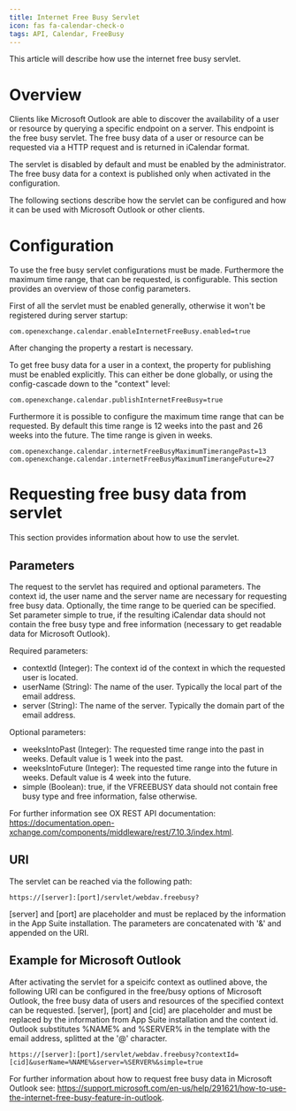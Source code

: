 ```yaml
---
title: Internet Free Busy Servlet
icon: fas fa-calendar-check-o
tags: API, Calendar, FreeBusy
---
```


This article will describe how use the internet free busy servlet. 

# Overview
Clients like Microsoft Outlook are able to discover the availability of a user or resource by querying a specific endpoint on a server. This endpoint is the free busy servlet. The free busy data of a user or resource can be requested via a HTTP request and is returned in iCalendar format. 

The servlet is disabled by default and must be enabled by the administrator. The free busy data for a context is published only when activated in the configuration.

The following sections describe how the servlet can be configured and how it can be used with Microsoft Outlook or other clients.

# Configuration

To use the free busy servlet configurations must be made. Furthermore the maximum time range, that can be requested, is configurable. This section provides an overview of those config parameters.

First of all the servlet must be enabled generally, otherwise it won't be registered during server startup:

    com.openexchange.calendar.enableInternetFreeBusy.enabled=true
After changing the property a restart is necessary.

To get free busy data for a user in a context, the property for publishing must be enabled explicitly. This can either be done globally, or using the config-cascade down to the "context" level:

    com.openexchange.calendar.publishInternetFreeBusy=true

Furthermore it is possible to configure the maximum time range that can be requested. By default this time range is 12 weeks into the past and 26 weeks into the future. The time range is given in weeks.

    com.openexchange.calendar.internetFreeBusyMaximumTimerangePast=13
    com.openexchange.calendar.internetFreeBusyMaximumTimerangeFuture=27

# Requesting free busy data from servlet
This section provides information about how to use the servlet.

## Parameters
The request to the servlet has required and optional parameters. The context id, the user name and the server name are necessary for requesting free busy data. Optionally, the time range to be queried can be specified. Set parameter simple to true, if the resulting iCalendar data should not contain the free busy type and free information (necessary to get readable data for Microsoft Outlook).

Required parameters:
- contextId (Integer): The context id of the context in which the requested user is located.
- userName (String): The name of the user. Typically the local part of the email address.
- server (String): The name of the server. Typically the domain part of the email address.

Optional parameters:
- weeksIntoPast (Integer): The requested time range into the past in weeks.
          Default value is 1 week into the past.
- weeksIntoFuture (Integer): The requested time range into the future in weeks. Default value is 4 week into the future.
- simple (Boolean): true, if the VFREEBUSY data should not contain free busy type and free information, false otherwise.

For further information see OX REST API documentation: <https://documentation.open-xchange.com/components/middleware/rest/7.10.3/index.html>.

## URI
The servlet can be reached via the following path:

	https://[server]:[port]/servlet/webdav.freebusy?

[server] and [port] are placeholder and must be replaced by the information in the App Suite installation. The parameters are concatenated with '&' and appended on the URI.

## Example for Microsoft Outlook
After activating the servlet for a speicifc context as outlined above, the following URI can be configured in the free/busy options of Microsoft Outlook, the free busy data of users and resources of the specified context can be requested. [server], [port] and [cid] are placeholder and must be replaced by the information from App Suite installation and the context id. Outlook substitutes %NAME% and %SERVER% in the template with the email address, splitted at the '@' character.

	https://[server]:[port]/servlet/webdav.freebusy?contextId=[cid]&userName=%NAME%&server=%SERVER%&simple=true
For further information about how to request free busy data in Microsoft Outlook see: <https://support.microsoft.com/en-us/help/291621/how-to-use-the-internet-free-busy-feature-in-outlook>.
